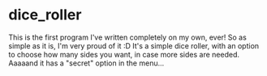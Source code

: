 # dice_roller

This is the first program I've written completely on my own, ever! So as simple as it is, I'm very proud of it :D
It's a simple dice roller, with an option to choose how many sides you want, in case more sides are needed.
Aaaaand it has a "secret" option in the menu... 
